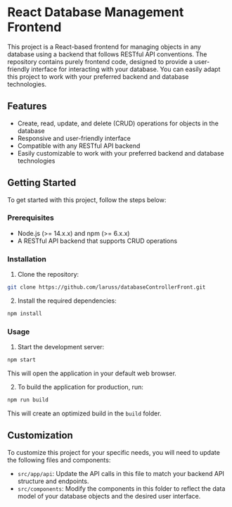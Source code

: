 # React Database Management Frontend

This project is a React-based frontend for managing objects in any database using a backend that follows RESTful API conventions. The repository contains purely frontend code, designed to provide a user-friendly interface for interacting with your database. You can easily adapt this project to work with your preferred backend and database technologies.

## Features

- Create, read, update, and delete (CRUD) operations for objects in the database
- Responsive and user-friendly interface
- Compatible with any RESTful API backend
- Easily customizable to work with your preferred backend and database technologies

## Getting Started

To get started with this project, follow the steps below:

### Prerequisites

- Node.js (>= 14.x.x) and npm (>= 6.x.x)
- A RESTful API backend that supports CRUD operations

### Installation

1. Clone the repository:

```bash
git clone https://github.com/laruss/databaseControllerFront.git
```

2. Install the required dependencies:

```bash
npm install
```

### Usage

1. Start the development server:

```bash
npm start
```

This will open the application in your default web browser.

2. To build the application for production, run:

```bash
npm run build
```

This will create an optimized build in the `build` folder.

## Customization

To customize this project for your specific needs, you will need to update the following files and components:

- `src/app/api`: Update the API calls in this file to match your backend API structure and endpoints.
- `src/components`: Modify the components in this folder to reflect the data model of your database objects and the desired user interface.